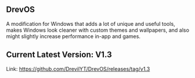 ## DrevOS
A modification for Windows that adds a lot of unique and useful tools, makes Windows look cleaner with custom themes and wallpapers, and also might slightly increase performance in-app and games.

## Current Latest Version: V1.3
Link: https://github.com/DrevilYT/DrevOS/releases/tag/v1.3
